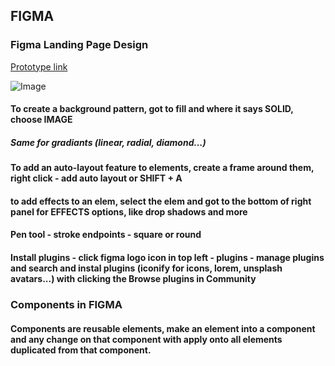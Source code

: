 ## FIGMA
### Figma Landing Page Design

[Prototype link](linkhere "Figma 2021 Crash Course by Example")

![Image](linkhere)

#### To create a background pattern, got to fill and where it says SOLID, choose IMAGE
##### Same for gradiants (linear, radial, diamond...)

#### To add an auto-layout feature to elements, create a frame around them, right click - add auto layout or SHIFT + A

#### to add effects to an elem, select the elem and got to the bottom of right panel for EFFECTS options, like drop shadows and more    

#### Pen tool - stroke endpoints - square or round

#### Install plugins - click figma logo icon in top left - plugins - manage plugins and search and instal plugins (iconify for icons, lorem, unsplash avatars...) with clicking the Browse plugins in Community

### Components in FIGMA
#### Components are reusable elements, make an element into a component and any change on that component with apply onto all elements duplicated from that component. 

#### 

#### 

#### 

#### 

#### 